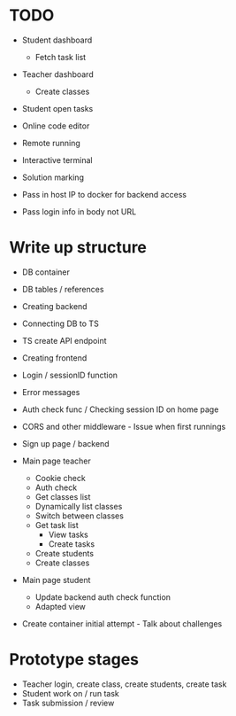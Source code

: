 # TODO
- Student dashboard
    - Fetch task list
- Teacher dashboard
    - Create classes
- Student open tasks
- Online code editor
- Remote running
- Interactive terminal
- Solution marking

- Pass in host IP to docker for backend access
- Pass login info in body not URL

# Write up structure
- DB container
- DB tables / references
- Creating backend
- Connecting DB to TS
- TS create API endpoint
- Creating frontend
- Login / sessionID function
- Error messages

- Auth check func / Checking session ID on home page
- CORS and other middleware - Issue when first runnings
- Sign up page / backend
- Main page teacher
    - Cookie check
    - Auth check
    - Get classes list
    - Dynamically list classes
    - Switch between classes
    - Get task list
        - View tasks
        - Create tasks
    - Create students
    - Create classes
    
- Main page student
    - Update backend auth check function
    - Adapted view

- Create container initial attempt - Talk about challenges

# Prototype stages
- Teacher login, create class, create students, create task
- Student work on / run task
- Task submission / review
